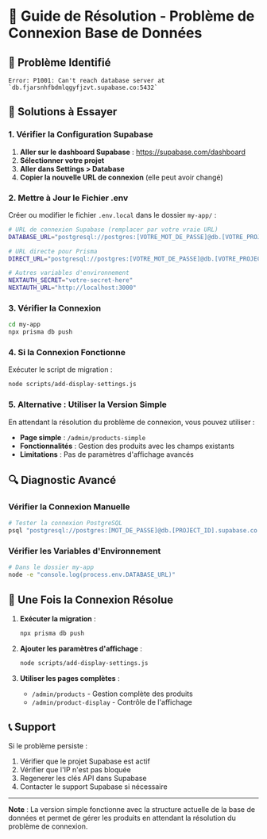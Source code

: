 # 🔧 Guide de Résolution - Problème de Connexion Base de Données

## 🚨 **Problème Identifié**
```
Error: P1001: Can't reach database server at `db.fjarsnhfbdmlqgyfjzvt.supabase.co:5432`
```

## 🎯 **Solutions à Essayer**

### **1. Vérifier la Configuration Supabase**

1. **Aller sur le dashboard Supabase** : https://supabase.com/dashboard
2. **Sélectionner votre projet**
3. **Aller dans Settings > Database**
4. **Copier la nouvelle URL de connexion** (elle peut avoir changé)

### **2. Mettre à Jour le Fichier .env**

Créer ou modifier le fichier `.env.local` dans le dossier `my-app/` :

```bash
# URL de connexion Supabase (remplacer par votre vraie URL)
DATABASE_URL="postgresql://postgres:[VOTRE_MOT_DE_PASSE]@db.[VOTRE_PROJECT_ID].supabase.co:5432/postgres"

# URL directe pour Prisma
DIRECT_URL="postgresql://postgres:[VOTRE_MOT_DE_PASSE]@db.[VOTRE_PROJECT_ID].supabase.co:5432/postgres"

# Autres variables d'environnement
NEXTAUTH_SECRET="votre-secret-here"
NEXTAUTH_URL="http://localhost:3000"
```

### **3. Vérifier la Connexion**

```bash
cd my-app
npx prisma db push
```

### **4. Si la Connexion Fonctionne**

Exécuter le script de migration :

```bash
node scripts/add-display-settings.js
```

### **5. Alternative : Utiliser la Version Simple**

En attendant la résolution du problème de connexion, vous pouvez utiliser :

- **Page simple** : `/admin/products-simple`
- **Fonctionnalités** : Gestion des produits avec les champs existants
- **Limitations** : Pas de paramètres d'affichage avancés

## 🔍 **Diagnostic Avancé**

### **Vérifier la Connexion Manuelle**

```bash
# Tester la connexion PostgreSQL
psql "postgresql://postgres:[MOT_DE_PASSE]@db.[PROJECT_ID].supabase.co:5432/postgres"
```

### **Vérifier les Variables d'Environnement**

```bash
# Dans le dossier my-app
node -e "console.log(process.env.DATABASE_URL)"
```

## 🚀 **Une Fois la Connexion Résolue**

1. **Exécuter la migration** :
   ```bash
   npx prisma db push
   ```

2. **Ajouter les paramètres d'affichage** :
   ```bash
   node scripts/add-display-settings.js
   ```

3. **Utiliser les pages complètes** :
   - `/admin/products` - Gestion complète des produits
   - `/admin/product-display` - Contrôle de l'affichage

## 📞 **Support**

Si le problème persiste :
1. Vérifier que le projet Supabase est actif
2. Vérifier que l'IP n'est pas bloquée
3. Regenerer les clés API dans Supabase
4. Contacter le support Supabase si nécessaire

---

**Note** : La version simple fonctionne avec la structure actuelle de la base de données et permet de gérer les produits en attendant la résolution du problème de connexion.
